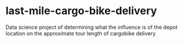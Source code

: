 # last-mile-cargo-bike-delivery
Data science project of determining what the influence is of the depot location on the approximate tour length of cargobike delivery
